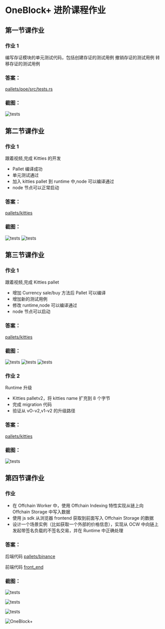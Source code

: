 # OneBlock+ 进阶课程作业

## 第一节课作业

### 作业 1

编写存证模块的单元测试代码，包括创建存证的测试用例
撤销存证的测试用例
转移存证的测试用例

### 答案：

[pallets/poe/src/tests.rs](./pallets/poe/src/tests.rs)

### 截图：

![tests](./img/lesson01_01.png)

## 第二节课作业

### 作业 1

跟着视频,完成 Kitties 的开发

- Pallet 编译成功
- 单元测试通过
- 加入 kitties pallet 到 runtime 中,node 可以编译通过
- node 节点可以正常启动

### 答案：

[pallets/kitties](./pallets/kitties)

### 截图：

![tests](./img/lesson02_01.png)
![tests](./img/lesson02_02.png)

## 第三节课作业

### 作业 1

跟着视频,完成 Kitties pallet

- 增加 Currency sale/buy 方法后 Pallet 可以编译
- 增加新的测试用例
- 修改 runtime,node 可以编译通过
- node 节点可以启动

### 答案：

[pallets/kitties](./pallets/kitties)

### 截图：

![tests](./img/lesson03_01.png)
![tests](./img/lesson03_02.png)
![tests](./img/lesson03_03.png)

### 作业 2

Runtime 升级

- Kitties palletv2，将 kitties name 扩充到 8 个字节
- 完成 migration 代码
- 验证从 vO-v2,v1-v2 的升级路径

### 答案：

[pallets/kitties](./pallets/kitties)

### 截图：

![tests](./img/lesson03_04.png)

## 第四节课作业

### 作业

- 在 Offchain Worker 中，使用 Offchain Indexing 特性实现从链上向 Offchain Storage 中写入数据
- 使用 js sdk 从浏览器 frontend 获取到前面写入 Offchain Storage 的数据
- 设计一个场景实例（比如获取一个外部的价格信息），实现从 OCW 中向链上发起带签名负载的不签名交易，并在 Runtime 中正确处理

### 答案：

后端代码 [pallets/binance](./pallets/binance)

前端代码 [front_end](./front_end)

### 截图：

![tests](./img/lesson04_01.png)

![tests](./img/lesson04_02.png)

![tests](./img/lesson04_03.png)

![OneBlock+](./img/substrate.png)

